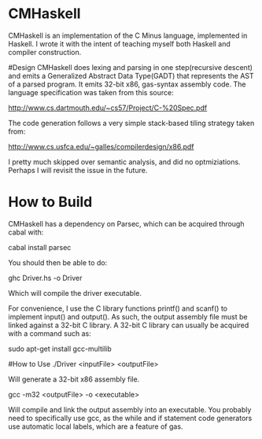 # CMHaskell
CMHaskell is an implementation of the C Minus language, implemented in Haskell. I wrote it with the intent of teaching myself
both Haskell and compiler construction.

#Design
CMHaskell does lexing and parsing in one step(recursive descent) and emits a Generalized Abstract Data Type(GADT) that represents the 
AST of a parsed program.
It emits 32-bit x86, gas-syntax assembly code. The language specification was taken from this source:

http://www.cs.dartmouth.edu/~cs57/Project/C-%20Spec.pdf 

The code generation follows a very simple stack-based tiling strategy taken from:

http://www.cs.usfca.edu/~galles/compilerdesign/x86.pdf

I pretty much skipped over semantic analysis, and did no optmiziations. Perhaps I will revisit the issue in the future.

# How to Build
CMHaskell has a dependency on Parsec, which can be acquired through cabal with:

cabal install parsec

You should then be able to do:

ghc Driver.hs -o Driver 

Which will compile the driver executable.

For convenience, I use the C library functions printf() and scanf() to implement input() and output(). As such, the output assembly
file must be linked against a 32-bit C library. A 32-bit C library can usually be acquired with a command such as:

sudo apt-get install gcc-multilib

#How to Use
./Driver \<inputFile\> \<outputFile\>

Will generate a 32-bit x86 assembly file.

gcc -m32 \<outputFile\> -o \<executable\>

Will compile and link the output assembly into an executable. You probably need to specifically use gcc, as the while and if
statement code generators use automatic local labels, which are a feature of gas.

